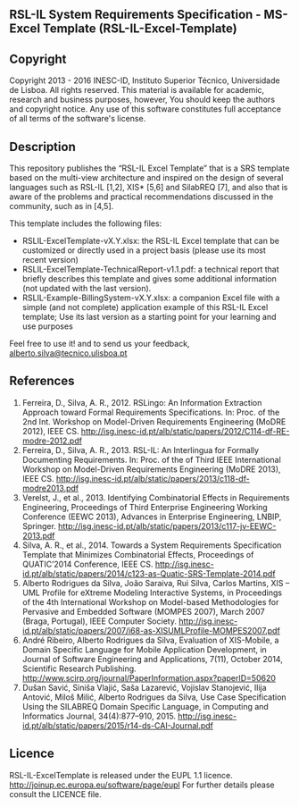 ## RSL-IL System Requirements Specification - MS-Excel Template (RSL-IL-Excel-Template)

Copyright
--------------------------------------------------------------------------------------

Copyright 2013 - 2016 INESC-ID, Instituto Superior Técnico, Universidade de Lisboa. All rights reserved. 
This material is available for academic, research and business purposes, however, You should keep the authors and copyright notice.
Any use of this software constitutes full acceptance of all terms of the software's license.

Description
--------------------------------------------------------------------------------------
This repository publishes the “RSL-IL Excel Template” that is a SRS template based on the multi-view architecture and inspired on the design of several languages such as RSL-IL [1,2], XIS* [5,6] and SilabREQ [7], and also that is aware of the problems and practical recommendations discussed in the community, such as in [4,5].

This template includes the following files:
- RSLIL-ExcelTemplate-vX.Y.xlsx: the RSL-IL Excel template that can be customized or directly used in a project basis (please use its most recent version)
- RSLIL-ExcelTemplate-TechnicalReport-v1.1.pdf: a technical report that briefly describes this template and gives some additional information (not updated with the last version).
- RSLIL-Example-BillingSystem-vX.Y.xlsx: a companion Excel file with a simple (and not complete) application example of this RSL-IL Excel template; Use its last version as a starting point for your learning and use purposes

Feel free to use it! and to send us your feedback, 
alberto.silva@tecnico.ulisboa.pt


References
--------------------------------------------------------------------------------------

1.	Ferreira, D., Silva, A. R., 2012. RSLingo: An Information Extraction Approach toward Formal Requirements Specifications. In: Proc. of the 2nd Int. Workshop on Model-Driven Requirements Engineering (MoDRE 2012), IEEE CS. http://isg.inesc-id.pt/alb/static/papers/2012/C114-df-RE-modre-2012.pdf 
2.	Ferreira, D., Silva, A. R., 2013. RSL-IL: An Interlingua for Formally Documenting Requirements. In: Proc. of the of Third IEEE International Workshop on Model-Driven Requirements Engineering (MoDRE 2013), IEEE CS. http://isg.inesc-id.pt/alb/static/papers/2013/c118-df-modre2013.pdf
3.	Verelst, J., et al., 2013. Identifying Combinatorial Effects in Requirements Engineering, Proceedings of Third Enterprise Engineering Working Conference (EEWC 2013), Advances in Enterprise Engineering, LNBIP, Springer. http://isg.inesc-id.pt/alb/static/papers/2013/c117-jv-EEWC-2013.pdf
4.	Silva, A. R., et al., 2014. Towards a System Requirements Specification Template that Minimizes Combinatorial Effects, Proceedings of QUATIC’2014 Conference, IEEE CS. http://isg.inesc-id.pt/alb/static/papers/2014/c123-as-Quatic-SRS-Template-2014.pdf
5. Alberto Rodrigues da Silva, João Saraiva, Rui Silva, Carlos Martins, XIS – UML Profile for eXtreme Modeling Interactive Systems, in Proceedings of the 4th International Workshop on Model-based Methodologies for Pervasive and Embedded Software (MOMPES 2007), March 2007 (Braga, Portugal), IEEE Computer Society. http://isg.inesc-id.pt/alb/static/papers/2007/i68-as-XISUMLProfile-MOMPES2007.pdf
6. André Ribeiro, Alberto Rodrigues da Silva, Evaluation of XIS-Mobile, a Domain Specific Language for Mobile Application Development, in Journal of Software Engineering and Applications, 7(11), October 2014, Scientific Research Publishing. http://www.scirp.org/journal/PaperInformation.aspx?paperID=50620 
7. Dušan Savić, Siniša Vlajić, Saša Lazarević, Vojislav Stanojević, Ilija Antović, Miloš Milić, Alberto Rodrigues da Silva, Use Case Specification Using the SILABREQ Domain Specific Language, in Computing and Informatics Journal, 34(4):877–910, 2015. http://isg.inesc-id.pt/alb/static/papers/2015/r14-ds-CAI-Journal.pdf

Licence
--------------------------------------------------------------------------------------

RSL-IL-ExcelTemplate is released under the EUPL 1.1 licence. http://joinup.ec.europa.eu/software/page/eupl
For further details please consult the LICENCE file.  
